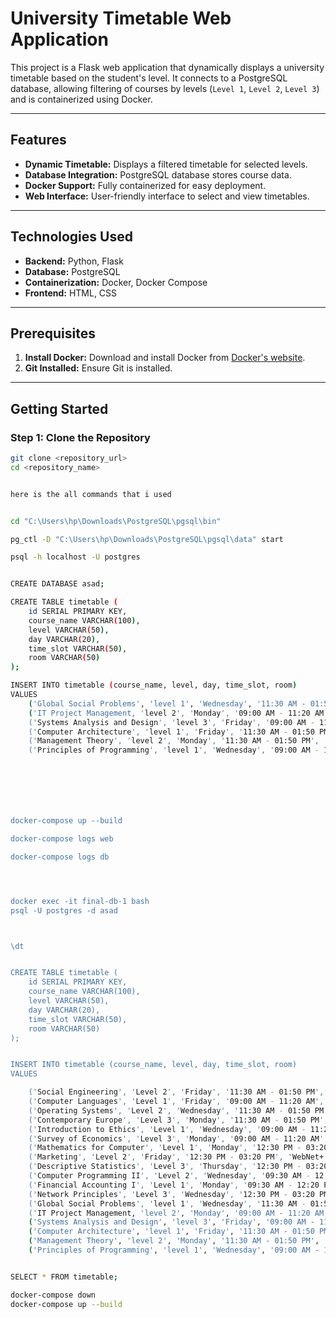 # University Timetable Web Application

This project is a Flask web application that dynamically displays a university timetable based on the student's level. It connects to a PostgreSQL database, allowing filtering of courses by levels (`Level 1`, `Level 2`, `Level 3`) and is containerized using Docker.

---

## Features
- **Dynamic Timetable:** Displays a filtered timetable for selected levels.
- **Database Integration:** PostgreSQL database stores course data.
- **Docker Support:** Fully containerized for easy deployment.
- **Web Interface:** User-friendly interface to select and view timetables.

---

## Technologies Used
- **Backend:** Python, Flask
- **Database:** PostgreSQL
- **Containerization:** Docker, Docker Compose
- **Frontend:** HTML, CSS

---

## Prerequisites
1. **Install Docker:** Download and install Docker from [Docker's website](https://www.docker.com/).
2. **Git Installed:** Ensure Git is installed.

---

## Getting Started
### Step 1: Clone the Repository
```bash
git clone <repository_url>
cd <repository_name>


here is the all commands that i used 


cd "C:\Users\hp\Downloads\PostgreSQL\pgsql\bin"

pg_ctl -D "C:\Users\hp\Downloads\PostgreSQL\pgsql\data" start

psql -h localhost -U postgres


CREATE DATABASE asad;

CREATE TABLE timetable (
    id SERIAL PRIMARY KEY,
    course_name VARCHAR(100),
    level VARCHAR(50),
    day VARCHAR(20),
    time_slot VARCHAR(50),
    room VARCHAR(50)
);

INSERT INTO timetable (course_name, level, day, time_slot, room)
VALUES
    ('Global Social Problems', 'level 1', 'Wednesday', '11:30 AM - 01:50 PM', 'Room A'),
    ('IT Project Management, 'level 2', 'Monday', '09:00 AM - 11:20 AM', 'Room B'),
    ('Systems Analysis and Design', 'level 3', 'Friday', '09:00 AM - 11:20 PM', 'Room C'),
    ('Computer Architecture', 'level 1', 'Friday', '11:30 AM - 01:50 PM', 'Room D'),
    ('Management Theory', 'level 2', 'Monday', '11:30 AM - 01:50 PM', 'Room E'),
    ('Principles of Programming', 'level 1', 'Wednesday', '09:00 AM - 11:20 AM', 'Room F');







docker-compose up --build

docker-compose logs web

docker-compose logs db




docker exec -it final-db-1 bash
psql -U postgres -d asad



\dt


CREATE TABLE timetable (
    id SERIAL PRIMARY KEY,
    course_name VARCHAR(100),
    level VARCHAR(50),
    day VARCHAR(20),
    time_slot VARCHAR(50),
    room VARCHAR(50)
);


INSERT INTO timetable (course_name, level, day, time_slot, room)
VALUES

    ('Social Engineering', 'Level 2', 'Friday', '11:30 AM - 01:50 PM', 'Room 408'),
    ('Computer Languages', 'Level 1', 'Friday', '09:00 AM - 11:20 AM', 'Room 115'),
    ('Operating Systems', 'Level 2', 'Wednesday', '11:30 AM - 01:50 PM', 'Room 114'),
    ('Contemporary Europe', 'Level 3', 'Monday', '11:30 AM - 01:50 PM', 'WebNet+'),
    ('Introduction to Ethics', 'Level 1', 'Wednesday', '09:00 AM - 11:20 AM', 'Room 403'),
    ('Survey of Economics', 'Level 3', 'Monday', '09:00 AM - 11:20 AM', 'Room 406'),
    ('Mathematics for Computer', 'Level 1', 'Monday', '12:30 PM - 03:20 PM', 'Room 307'),
    ('Marketing', 'Level 2', 'Friday', '12:30 PM - 03:20 PM', 'WebNet+'),
    ('Descriptive Statistics', 'Level 3', 'Thursday', '12:30 PM - 03:20 PM', 'WebNet+'),
    ('Computer Programming II', 'Level 2', 'Wednesday', '09:30 AM - 12:20 PM', 'Room 114'),
    ('Financial Accounting I', 'Level 1', 'Monday', '09:30 AM - 12:20 PM', 'Room 229'),
    ('Network Principles', 'Level 3', 'Wednesday', '12:30 PM - 03:20 PM', 'Room 304');
    ('Global Social Problems', 'level 1', 'Wednesday', '11:30 AM - 01:50 PM', 'Room A'),
    ('IT Project Management, 'level 2', 'Monday', '09:00 AM - 11:20 AM', 'Room B'),
    ('Systems Analysis and Design', 'level 3', 'Friday', '09:00 AM - 11:20 PM', 'Room C'),
    ('Computer Architecture', 'level 1', 'Friday', '11:30 AM - 01:50 PM', 'Room D'),
    ('Management Theory', 'level 2', 'Monday', '11:30 AM - 01:50 PM', 'Room E'),
    ('Principles of Programming', 'level 1', 'Wednesday', '09:00 AM - 11:20 AM', 'Room F');


SELECT * FROM timetable;

docker-compose down
docker-compose up --build
